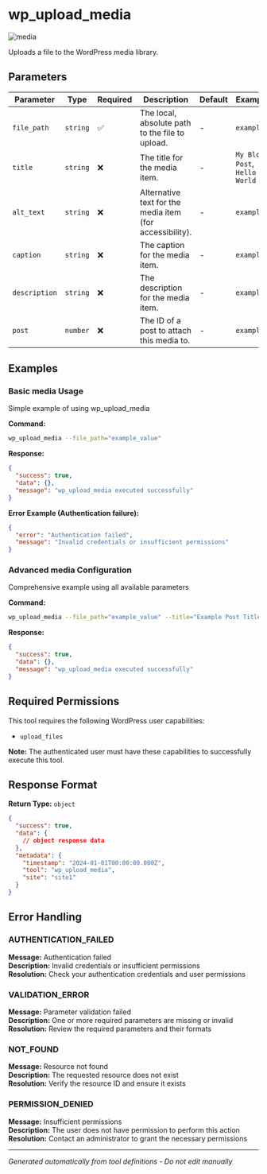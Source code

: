 # wp_upload_media

![media](https://img.shields.io/badge/category-media-purple)

Uploads a file to the WordPress media library.

## Parameters

| Parameter     | Type     | Required | Description                                              | Default | Examples                      |
| ------------- | -------- | -------- | -------------------------------------------------------- | ------- | ----------------------------- |
| `file_path`   | `string` | ✅       | The local, absolute path to the file to upload.          | -       | `example`                     |
| `title`       | `string` | ❌       | The title for the media item.                            | -       | `My Blog Post`, `Hello World` |
| `alt_text`    | `string` | ❌       | Alternative text for the media item (for accessibility). | -       | `example`                     |
| `caption`     | `string` | ❌       | The caption for the media item.                          | -       | `example`                     |
| `description` | `string` | ❌       | The description for the media item.                      | -       | `example`                     |
| `post`        | `number` | ❌       | The ID of a post to attach this media to.                | -       | `example`                     |

## Examples

### Basic media Usage

Simple example of using wp_upload_media

**Command:**

```bash
wp_upload_media --file_path="example_value"
```

**Response:**

```json
{
  "success": true,
  "data": {},
  "message": "wp_upload_media executed successfully"
}
```

**Error Example (Authentication failure):**

```json
{
  "error": "Authentication failed",
  "message": "Invalid credentials or insufficient permissions"
}
```

### Advanced media Configuration

Comprehensive example using all available parameters

**Command:**

```bash
wp_upload_media --file_path="example_value" --title="Example Post Title" --alt_text="example_value" --caption="example_value" --description="example_value" --post="example_value"
```

**Response:**

```json
{
  "success": true,
  "data": {},
  "message": "wp_upload_media executed successfully"
}
```

## Required Permissions

This tool requires the following WordPress user capabilities:

- `upload_files`

**Note:** The authenticated user must have these capabilities to successfully execute this tool.

## Response Format

**Return Type:** `object`

```json
{
  "success": true,
  "data": {
    // object response data
  },
  "metadata": {
    "timestamp": "2024-01-01T00:00:00.000Z",
    "tool": "wp_upload_media",
    "site": "site1"
  }
}
```

## Error Handling

### AUTHENTICATION_FAILED

**Message:** Authentication failed  
**Description:** Invalid credentials or insufficient permissions  
**Resolution:** Check your authentication credentials and user permissions

### VALIDATION_ERROR

**Message:** Parameter validation failed  
**Description:** One or more required parameters are missing or invalid  
**Resolution:** Review the required parameters and their formats

### NOT_FOUND

**Message:** Resource not found  
**Description:** The requested resource does not exist  
**Resolution:** Verify the resource ID and ensure it exists

### PERMISSION_DENIED

**Message:** Insufficient permissions  
**Description:** The user does not have permission to perform this action  
**Resolution:** Contact an administrator to grant the necessary permissions

---

_Generated automatically from tool definitions - Do not edit manually_
